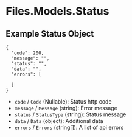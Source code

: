 # Files.Models.Status

## Example Status Object

```
{
  "code": 200,
  "message": "",
  "status": "",
  "data": "",
  "errors": [

  ]
}
```

* `code` / `Code`  (Nullable<Int64>): Status http code
* `message` / `Message`  (string): Error message
* `status` / `StatusType`  (string): Status message
* `data` / `Data`  (object): Additional data
* `errors` / `Errors`  (string[]): A list of api errors
